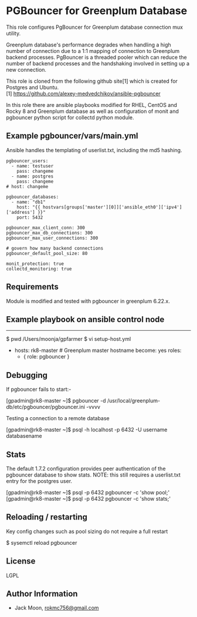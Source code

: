 PGBouncer for Greenplum Database
=========

This role configures PgBouncer for Greenplum database connection mux utility.

Greenplum database's performance degrades when handling a high number of connection due to a 1:1 mapping of connection to Greenplum backend processes. PgBouncer is a threaded pooler which can reduce the number of backend processes and the handshaking involved in setting up a new connection.

This role is cloned from the following github site[1] which is created for Postgres and Ubuntu.\
[1] https://github.com/alexey-medvedchikov/ansible-pgbouncer

In this role there are ansible playbooks modified for RHEL, CentOS and Rocky 8 and Greenplum database as well as configuration of monit and pgbouncer python script for collectd python module.

Example pgbouncer/vars/main.yml
---------------------------------

Ansible handles the templating of userlist.txt, including the md5 hashing.

    pgbouncer_users:
      - name: testuser
        pass: changeme
      - name: postgres
        pass: changeme
    # host: changeme

    pgbouncer_databases:
      - name: "db1"
        host: "{{ hostvars[groups['master'][0]]['ansible_eth0']['ipv4']['address'] }}"
        port: 5432

    pgbouncer_max_client_conn: 300
    pgbouncer_max_db_connections: 300
    pgbouncer_max_user_connections: 300

    # govern how many backend connections
    pgbouncer_default_pool_size: 80

    monit_protection: true
    collectd_monitoring: true


Requirements
------------

Module is modified and tested with pgbouncer in greenplum 6.22.x.


Example playbook on ansible control node
----------------

---
$ pwd
/Users/moonja/gpfarmer
$ vi setup-host.yml
- hosts: rk8-master        # Greenplum master hostname
  become: yes
  roles:
    - { role: pgbouncer }


Debugging
---------

If pgbouncer fails to start:-

[gpadmin@rk8-master ~]$ pgbouncer -d /usr/local/greenplum-db/etc/pgbouncer/pgbouncer.ini -vvvv

Testing a connection to a remote database

[gpadmin@rk8-master ~]$ psql -h localhost -p 6432 -U username databasename


Stats
-----

The default 1.7.2 configuration provides peer authentication of the pgbouncer database to show stats.
NOTE: this still requires a userlist.txt entry for the postgres user.

[gpadmin@rk8-master ~]$ psql -p 6432 pgbouncer -c 'show pool;'
[gpadmin@rk8-master ~]$ psql -p 6432 pgbouncer -c 'show stats;'


Reloading / restarting
----------------------

Key config changes such as pool sizing do not require a full restart

$ sysemctl reload pgbouncer


License
-------

LGPL

Author Information
------------------

- Jack Moon, rokmc756@gmail.com
